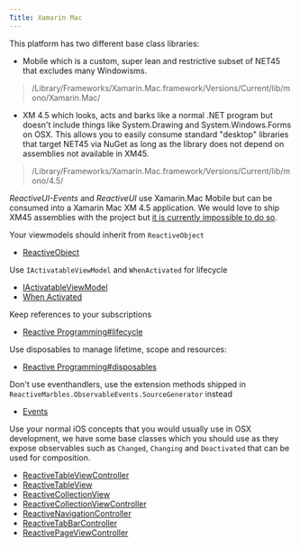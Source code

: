```yaml
---
Title: Xamarin Mac
---
```


This platform has two different base class libraries:

* Mobile which is a custom, super lean and restrictive subset of NET45 that excludes many Windowisms. 

> /Library/Frameworks/Xamarin.Mac.framework/Versions/Current/lib/mono/Xamarin.Mac/

* XM 4.5 which looks, acts and barks like a normal .NET program but doesn't include things like System.Drawing and System.Windows.Forms on OSX. This allows you to easily consume standard "desktop" libraries that target NET45 via NuGet as long as the library does not depend on assemblies not available in XM45.

> /Library/Frameworks/Xamarin.Mac.framework/Versions/Current/lib/mono/4.5/

_ReactiveUI-Events_ and _ReactiveUI_ use Xamarin.Mac Mobile but can be consumed into a Xamarin Mac XM 4.5 application. We would love to ship XM45 assemblies with the project but [it is currently impossible to do so](https://github.com/NuGet/Home/issues/2662).

Your viewmodels should inherit from `ReactiveObject`

- [ReactiveObject](~/api/ReactiveUI.ReactiveObject.yml)

Use `IActivatableViewModel` and `WhenActivated` for lifecycle

- [IActivatableViewModel](~/api/ReactiveUI.IActivatableViewModel.yml)
- [When Activated](~/docs/handbook/when-activated.md)

Keep references to your subscriptions

- [Reactive Programming#lifecycle](~/docs/reactive-programming/index.md#lifecycle)

Use disposables to manage lifetime, scope and resources:

- [Reactive Programming#disposables](~/docs/reactive-programming/index.md#disposables)

Don't use eventhandlers, use the extension methods shipped in `ReactiveMarbles.ObservableEvents.SourceGenerator` instead

- [Events](~/docs/handbook/events.md)

Use your normal iOS concepts that you would usually use in OSX development, we have some base classes which you should use as they expose observables such as `Changed`, `Changing` and `Deactivated` that can be used for composition.

- [ReactiveTableViewController](~/api/reactiveui/reactivetableviewcontroller/)
- [ReactiveTableView](~/api/reactiveui/reactivetableview/)
- [ReactiveCollectionView](~/api/reactiveui/reactivecollectionview/)
- [ReactiveCollectionViewController](~/api/reactiveui/reactivecollectionviewcontroller)
- [ReactiveNavigationController](~/api/reactiveui/reactivenavigationcontroller)
- [ReactiveTabBarController](~/api/reactiveui/reactivetabbarcontroller/)
- [ReactivePageViewController](~/api/reactiveui/reactivepageviewcontroller/)
